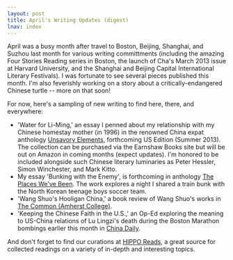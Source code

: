 ```yaml
---
layout: post
title: April's Writing Updates (digest)
lnav: index
---
```


April was a busy month after travel to Boston, Beijing, Shanghai, and Suzhou last month for various writing committments (including the amazing Four Stories Reading series in Boston, the launch of Cha's March 2013 issue at Harvard University, and the Shanghai and Beijing Capital International Literary Festivals). I was fortunate to see several pieces published this month. I'm also feverishly working on a story about a critically-endangered Chinese turtle -- more on that soon! 

For now, here's a sampling of new writing to find here, there, and everywhere:

* 'Water for Li-Ming,' an essay I penned about my relationship with my Chinese homestay mother (in 1996) in the renowned China expat anthology [Unsavory Elements](http://www.earnshawbooks.com/content/unsavory-elements), forthcoming US Edition (Summer 2013). The collection can be purchased via the Earnshaw Books site but will be out on Amazon in coming months (expect updates). I'm honored to be included alongside such Chinese literary luminaries as Peter Hessler, Simon Winchester, and Mark Kitto.
* My essay 'Bunking with the Enemy', is forthcoming in anthology [The Places We've Been](http://theplaces35.com/books-are-for-lovers/fiction-and-nonfiction/). The work explores a night I shared a train bunk with the North Korean teenage boys soccer team.
* 'Wang Shuo's Hooligan China,' a book review of Wang Shuo's works in [The Common (Amherst College)](http://www.thecommononline.org/node/1380).
* 'Keeping the Chinese Faith in the U.S.,' an Op-Ed exploring the meaning to US-China relations of Lu Lingzi's death during the Boston Marathon bombings earlier this month in [China Daily](http://usa.chinadaily.com.cn/epaper/2013-04/24/content_16444036.htm).

And don't forget to find our curations at [HIPPO Reads](http://www.hipporeads.com), a great source for collected readings on a variety of in-depth and interesting topics.